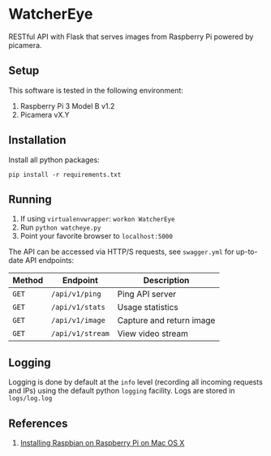 # WatcherEye
RESTful API with Flask that serves images from Raspberry Pi powered by picamera.

## Setup
This software is tested in the following environment:
1. Raspberry Pi 3 Model B v1.2
2. Picamera vX.Y

## Installation
Install all python packages:

`pip install -r requirements.txt`

## Running
1. If using `virtualenvwrapper`: `workon WatcherEye`
2. Run `python watcheye.py` 
3. Point your favorite browser to `localhost:5000`

The API can be accessed via HTTP/S requests, see `swagger.yml` for up-to-date API endpoints:

| Method | Endpoint | Description |
|-|-|-|
| `GET` | `/api/v1/ping` | Ping API server |
| `GET` | `/api/v1/stats` | Usage statistics |
| `GET` | `/api/v1/image` | Capture and return image |
| `GET` | `/api/v1/stream` | View video stream |

## Logging
Logging is done by default at the `info` level (recording all incoming requests and IPs) using the default python `logging` facility. Logs are stored in `logs/log.log`

## References
1. [Installing Raspbian on Raspberry Pi on Mac OS X](https://www.raspberrypi.org/documentation/installation/installing-images/)
